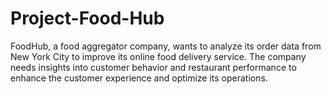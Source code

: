 # Project-Food-Hub
FoodHub, a food aggregator company, wants to analyze its order data from New York City to improve its online food delivery service. The company needs insights into customer behavior and restaurant performance to enhance the customer experience and optimize its operations.
